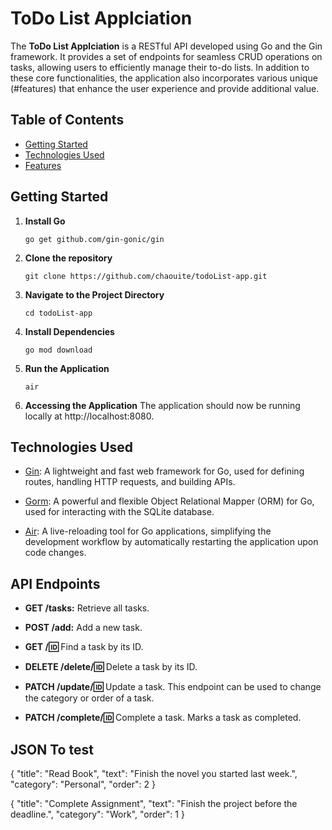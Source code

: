 

# ToDo List Applciation

The **ToDo List Applciation** is a RESTful API developed using Go and the Gin framework. It provides a set of endpoints for seamless CRUD operations on tasks, allowing users to efficiently manage their to-do lists. In addition to these core functionalities, the application also incorporates various unique (#features) that enhance the user experience and provide additional value. 

## Table of Contents

- [Getting Started](#getting-started)
- [Technologies Used](#technologies-used)
- [Features](#features)

## Getting Started

1. **Install Go**

   ```shell
   go get github.com/gin-gonic/gin

2. **Clone the repository**

   ```shell
   git clone https://github.com/chaouite/todoList-app.git
   
3. **Navigate to the Project Directory**

   ```shell
   cd todoList-app

4. **Install Dependencies**

    ```shell
    go mod download

5. **Run the Application**

    ```shell
    air
   
6. **Accessing the Application**
The application should now be running locally at http://localhost:8080.   

## Technologies Used

- [Gin](https://github.com/gin-gonic/gin): A lightweight and fast web framework for Go, used for defining routes, handling HTTP requests, and building APIs.

- [Gorm](https://gorm.io/): A powerful and flexible Object Relational Mapper (ORM) for Go, used for interacting with the SQLite database.

- [Air](https://github.com/cosmtrek/air): A live-reloading tool for Go applications, simplifying the development workflow by automatically restarting the application upon code changes.


## API Endpoints

- **GET /tasks:** Retrieve all tasks.

- **POST /add:** Add a new task.

- **GET /:id:** Find a task by its ID.

- **DELETE /delete/:id:** Delete a task by its ID.

- **PATCH /update/:id:** Update a task. This endpoint can be used to change the category or order of a task.

- **PATCH /complete/:id:** Complete a task. Marks a task as completed.



## JSON To test
{
  "title": "Read Book",
  "text": "Finish the novel you started last week.",
  "category": "Personal",
  "order": 2
}

{
  "title": "Complete Assignment",
  "text": "Finish the project before the deadline.",
  "category": "Work",
  "order": 1
}

